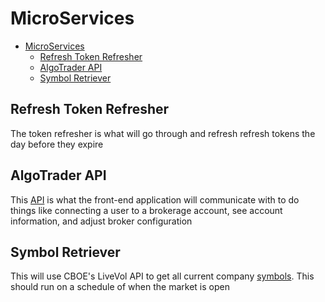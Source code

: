 # MicroServices

- [MicroServices](#microservices)
  - [Refresh Token Refresher](#refresh-token-refresher)
  - [AlgoTrader API](#algotrader-api)
  - [Symbol Retriever](#symbol-retriever)

## Refresh Token Refresher

The token refresher is what will go through and refresh refresh tokens the day before they expire

## AlgoTrader API

This [API](../amplify/backend/function/algotraderappapi/) is what the front-end application will communicate with to do things like connecting a user to a brokerage account, see account information, and adjust broker configuration

## Symbol Retriever

This will use CBOE's LiveVol API to get all current company [symbols](https://www.livevol.com/apis/technical-reference?m=reference). This should run on a schedule of when the market is open
